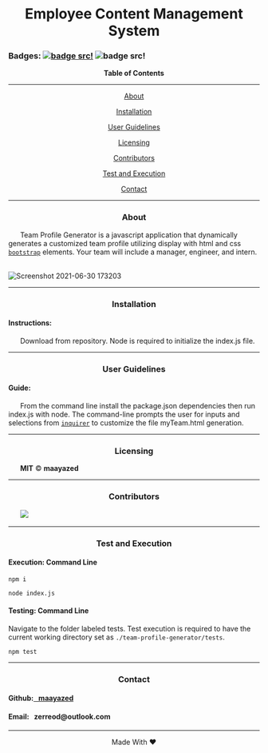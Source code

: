 <div align='center'>
<h1><strong>Employee Content Management System</strong></h1>
</div>

### Badges: [![badge src!](https://img.shields.io/badge/license-MIT-blue)](https://opensource.org/licenses) ![badge src!](https://img.shields.io/badge/Language-JavaScript-yellow)



<div align='center'>
<strong>Table of Contents</strong>  
<hr>
    <p><a href='#desc'>About</a></p>
    <p><a href='#install'>Installation</a></p>
    <p><a href='#user'>User Guidelines</a></p>
    <p><a href='#license'>Licensing</a></p>
    <p><a href='#contribute'>Contributors</a></p>
    <p><a href='#test'>Test and Execution</a></p>
    <p><a href='#contact'>Contact</a></p>

<hr>
</div>

<div align='center'>
    <h3><a id='desc'>About</a></h3>
</div>

<div>
&nbsp;&nbsp;&nbsp;&nbsp;&nbsp;&nbsp;Team Profile Generator is a javascript application that dynamically generates a customized team profile utilizing display with html and css <a href='https://getbootstrap.com/'><code>bootstrap</code></a> elements. Your team will include a manager, engineer, and intern.
</div>

<br>

![Screenshot 2021-06-30 173203](https://user-images.githubusercontent.com/79816212/124039761-32457a00-d9c9-11eb-9295-977f0862fc17.png)

<hr>

<div align='center'>
    <h3><a id='install'>Installation</a></h3>
</div>

<div>
<h4>Instructions: </h4>
&nbsp;&nbsp;&nbsp;&nbsp;&nbsp;&nbsp;Download from repository. Node is required to initialize the index.js file.
</div>

<hr>

<div align='center'>
    <h3><a id='user'>User Guidelines</a></h3>
</div>

<div>
<h4>Guide: </h4> 
&nbsp;&nbsp;&nbsp;&nbsp;&nbsp;&nbsp;From the command line install the package.json dependencies then run index.js with node. The command-line prompts the user for inputs and selections from <a href='https://www.npmjs.com/package/inquirer'><code>inquirer</code></a> to customize the file myTeam.html generation.
</div>

<hr>

<div align='center'>
    <h3><a id='license'>Licensing</a></h3>
</div>

<div>
&nbsp;&nbsp;&nbsp;&nbsp;&nbsp;&nbsp;<strong>MIT</strong> © <strong>maayazed</strong>
</div>

<hr>

<div align='center'>
    <h3><a id='contribute'>Contributors</a></h3>
</div>

<div>
&nbsp;&nbsp;&nbsp;&nbsp;&nbsp;&nbsp;<a href='https://github.com/maayazed/'><img src='https://img.shields.io/badge/User-maayazed-blue'></a>
</div>

<hr>

<div align='center'>
    <h3><a id='test'>Test and Execution</a></h3>
</div>

<div>
<h4> Execution: Command Line</h4>
<pre><code>npm i</code></pre>
<pre><code>node index.js</code></pre>
</div>

<div>
<h4> Testing: Command Line</h4>
<p>Navigate to the folder labeled tests. Test execution is required to have the current working directory set as <code>./team-profile-generator/tests</code>.</p>
<pre><code>npm test</code></pre>
</div>

<hr>

<div align='center'>
    <h3><a id='contact'>Contact</a></h3>
</div>

<div>
<h4>Github:<a href='https://github.com/maayazed/'>&nbsp;&nbsp;&nbsp;maayazed</a></h4>
<h4>Email:&nbsp;&nbsp;&nbsp;zerreod@outlook.com</h4>
</div>

<hr>

<div align="center">Made With ❤️</div>
